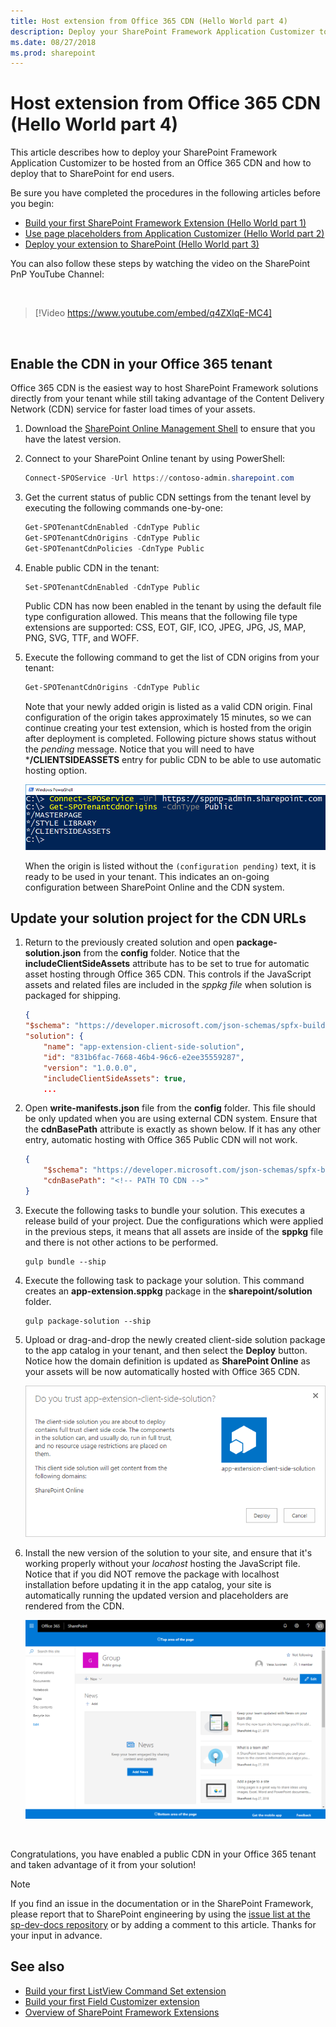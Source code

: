 ```yaml
---
title: Host extension from Office 365 CDN (Hello World part 4)
description: Deploy your SharePoint Framework Application Customizer to be hosted from an Office 365 CDN and deploy that to SharePoint for end users. 
ms.date: 08/27/2018
ms.prod: sharepoint
---
```


# Host extension from Office 365 CDN (Hello World part 4)

This article describes how to deploy your SharePoint Framework Application Customizer to be hosted from an Office 365 CDN and how to deploy that to SharePoint for end users. 

Be sure you have completed the procedures in the following articles before you begin:

* [Build your first SharePoint Framework Extension (Hello World part 1)](./build-a-hello-world-extension.md)
* [Use page placeholders from Application Customizer (Hello World part 2)](./using-page-placeholder-with-extensions.md)
* [Deploy your extension to SharePoint (Hello World part 3)](./serving-your-extension-from-sharepoint.md)

You can also follow these steps by watching the video on the SharePoint PnP YouTube Channel:

<br/>

> [!Video https://www.youtube.com/embed/q4ZXlqE-MC4]

<br/> 

## Enable the CDN in your Office 365 tenant

Office 365 CDN is the easiest way to host SharePoint Framework solutions directly from your tenant while still taking advantage of the Content Delivery Network (CDN) service for faster load times of your assets.

1. Download the [SharePoint Online Management Shell](https://www.microsoft.com/en-us/download/details.aspx?id=35588) to ensure that you have the latest version.

2. Connect to your SharePoint Online tenant by using PowerShell:
    
    ```powershell
    Connect-SPOService -Url https://contoso-admin.sharepoint.com
    ```
    
3. Get the current status of public CDN settings from the tenant level by executing the following commands one-by-one: 
    
    ```powershell
    Get-SPOTenantCdnEnabled -CdnType Public
    Get-SPOTenantCdnOrigins -CdnType Public
    Get-SPOTenantCdnPolicies -CdnType Public
    ```
    
4. Enable public CDN in the tenant:
    
    ```powershell
    Set-SPOTenantCdnEnabled -CdnType Public
    ```
    
    Public CDN has now been enabled in the tenant by using the default file type configuration allowed. This means that the following file type extensions are supported: CSS, EOT, GIF, ICO, JPEG, JPG, JS, MAP, PNG, SVG, TTF, and WOFF.
    
5. Execute the following command to get the list of CDN origins from your tenant:
    
    ```powershell
    Get-SPOTenantCdnOrigins -CdnType Public
    ```
    
    Note that your newly added origin is listed as a valid CDN origin. Final configuration of the origin takes approximately 15 minutes, so we can continue creating your test extension, which is hosted from the origin after deployment is completed. Following picture shows status without the *pending* message. Notice that you will need to have ***/CLIENTSIDEASSETS** entry for public CDN to be able to use automatic hosting option.

    ![List of public origins in tenant](../../../images/ext-app-cdn-origins.png)

    When the origin is listed without the `(configuration pending)` text, it is ready to be used in your tenant. This indicates an on-going configuration between SharePoint Online and the CDN system.

## Update your solution project for the CDN URLs

1. Return to the previously created solution and open **package-solution.json** from the **config** folder. Notice that the **includeClientSideAssets** attribute has to be set to true for automatic asset hosting through Office 365 CDN. This controls if the JavaScript assets and related files are included in the *sppkg file* when solution is packaged for shipping.

    ```json
    {
    "$schema": "https://developer.microsoft.com/json-schemas/spfx-build/package-solution.schema.json",
    "solution": {
        "name": "app-extension-client-side-solution",
        "id": "831b6fac-7668-46b4-96c6-e2ee35559287",
        "version": "1.0.0.0",
        "includeClientSideAssets": true,
        ...
    ```

2. Open **write-manifests.json** file from the **config** folder. This file should be only updated when you are using external CDN system. Ensure that the **cdnBasePath** attribute is exactly as shown below. If it has any other entry, automatic hosting with Office 365 Public CDN will not work.

    ```json
    {
        "$schema": "https://developer.microsoft.com/json-schemas/spfx-build/write-manifests.schema.json",
        "cdnBasePath": "<!-- PATH TO CDN -->"
    }
    ```

3. Execute the following tasks to bundle your solution. This executes a release build of your project. Due the configurations which were applied in the previous steps, it means that all assets are inside of the **sppkg** file and there is not other actions to be performed.
    
    ```
    gulp bundle --ship
    ```
    
4. Execute the following task to package your solution. This command creates an **app-extension.sppkg** package in the **sharepoint/solution** folder.
    
    ```
    gulp package-solution --ship
    ```
    
6. Upload or drag-and-drop the newly created client-side solution package to the app catalog in your tenant, and then select the **Deploy** button. Notice how the domain definition is updated as **SharePoint Online** as your assets will be now automatically hosted with Office 365 CDN.

    ![app catalog Trust Dialog with path to CDN endpoint](../../../images/ext-app-approve-cdn-address.png)

7. Install the new version of the solution to your site, and ensure that it's working properly without your *locahost* hosting the JavaScript file. Notice that if you did NOT remove the package with localhost installation before updating it in the app catalog, your site is automatically running the updated version and placeholders are rendered from the CDN.

    ![Custom header and footer elements rendered in the page](../../../images/ext-app-header-footer-visible.png)

<br/>

Congratulations, you have enabled a public CDN in your Office 365 tenant and taken advantage of it from your solution!

> [!NOTE]
> If you find an issue in the documentation or in the SharePoint Framework, please report that to SharePoint engineering by using the [issue list at the sp-dev-docs repository](https://github.com/SharePoint/sp-dev-docs/issues) or by adding a comment to this article. Thanks for your input in advance.

## See also

- [Build your first ListView Command Set extension](./building-simple-cmdset-with-dialog-api.md)
- [Build your first Field Customizer extension](./building-simple-field-customizer.md)
- [Overview of SharePoint Framework Extensions](../overview-extensions.md)